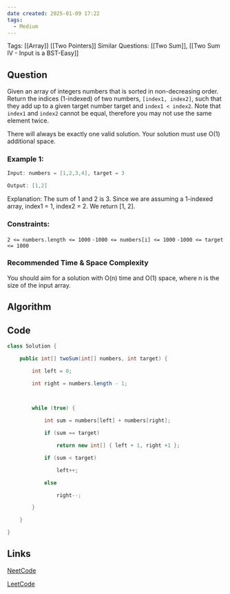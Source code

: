 ```yaml
---
date created: 2025-01-09 17:22
tags:
  - Medium
---
```

Tags: [[Array]] [[Two Pointers]]
Similar Questions: [[Two Sum]], [[Two Sum IV - Input is a BST-Easy]]
## Question

Given an array of integers numbers that is sorted in non-decreasing order.
Return the indices (1-indexed) of two numbers, `[index1, index2]`, such that they add up to a given target number target and `index1 < index2`. Note that `index1` and `index2` cannot be equal, therefore you may not use the same element twice.

There will always be exactly one valid solution.
Your solution must use O(1) additional space.

### Example 1:

```java
Input: numbers = [1,2,3,4], target = 3

Output: [1,2]

```

Explanation: The sum of 1 and 2 is 3. Since we are assuming a 1-indexed array, index1 = 1, index2 = 2. We return [1, 2].
### Constraints:
`2 <= numbers.length <= 1000`
`-1000 <= numbers[i] <= 1000`
`-1000 <= target <= 1000`

### Recommended Time & Space Complexity

You should aim for a solution with O(n) time and O(1) space, where n is the size of the input array.

## Algorithm





## Code

```java 
class Solution {

    public int[] twoSum(int[] numbers, int target) {

        int left = 0;

        int right = numbers.length - 1;

  

        while (true) {

            int sum = numbers[left] + numbers[right];

            if (sum == target)

                return new int[] { left + 1, right +1 };

            if (sum < target)

                left++;

            else

                right--;

        }

    }

}
```

## Links

[NeetCode](https://neetcode.io/problems/two-integer-sum-ii)

[LeetCode](https://leetcode.com/problems/two-integer-sum-ii)
